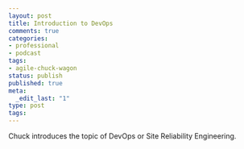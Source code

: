 ```yaml
---
layout: post
title: Introduction to DevOps
comments: true
categories:
- professional
- podcast
tags:
- agile-chuck-wagon
status: publish
published: true
meta:
  _edit_last: "1"
type: post
tags:
---
```

<p>Chuck introduces the topic of DevOps or Site Reliability Engineering.</p>